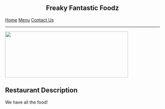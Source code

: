 <!DOCTYPE html>
<html>
 <h2 align="center">Freaky Fantastic Foodz</h2>
<a href=https://www.google.com>Home</a> <a href=https://www.google.com/>Menu</a> <a href=https://www.google.com/>Contact Us</a>
<hr>
 </hr>
  <img src="https://img.maximummedia.ie/joe_ie/eyJkYXRhIjoie1widXJsXCI6XCJodHRwOlxcXC9cXFwvbWVkaWEtam9lLm1heGltdW1tZWRpYS5pZS5zMy5hbWF6b25hd3MuY29tXFxcL3dwLWNvbnRlbnRcXFwvdXBsb2Fkc1xcXC8yMDEzXFxcLzEwXFxcL0NoaW5lc2UtbWVhbC1nZW5lcmljLmpwZ1wiLFwid2lkdGhcIjo2NDcsXCJoZWlnaHRcIjozNDAsXCJkZWZhdWx0XCI6XCJodHRwczpcXFwvXFxcL3d3dy5qb2UuaWVcXFwvYXNzZXRzXFxcL2ltYWdlc1xcXC9qb2VcXFwvbm8taW1hZ2UucG5nP3Y9M1wifSIsImhhc2giOiIwOGFjMzBjNDVmYjYyZTQ2MThjMWI2ZmFhM2ZlZTQyMDE0ODhlYTcxIn0=/chinese-meal-generic.jpg" width="400" height="150">
<body>
  <h2> Restaurant Description </h2>
  <p> We have all the food! </p>
</html>
